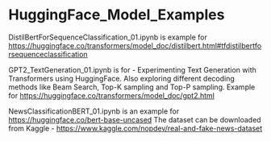# HuggingFace_Model_Examples

DistilBertForSequenceClassification_01.ipynb is example for https://huggingface.co/transformers/model_doc/distilbert.html#tfdistilbertforsequenceclassification

GPT2_TextGeneration_01.ipynb is for - Experimenting Text Generation with Transformers using HuggingFace. Also exploring different decoding methods like Beam Search, Top-K sampling and Top-P sampling. Example for https://huggingface.co/transformers/model_doc/gpt2.html

NewsClassificationBERT_01.ipynb is an example for https://huggingface.co/bert-base-uncased The dataset can be downloaded from Kaggle - https://www.kaggle.com/nopdev/real-and-fake-news-dataset
